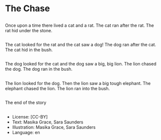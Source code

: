 # The Chase

##
Once upon a time there lived a cat and a rat. The cat ran
after the rat. The rat hid under the stone.

##
The cat looked for the rat and the cat saw a dog! The dog
ran after the cat. The cat hid in the bush.

##
The dog looked for the cat and the dog saw a big, big lion.
The lion chased the dog. The dog ran in the bush.

##
The lion looked for the dog. Then the lion saw a big tough
elephant. The elephant chased the lion. The lion ran into the
bush.

##
The end of the story

##
* License: [CC-BY]
* Text: Masika Grace, Sara Saunders
* Illustration: Masika Grace, Sara Saunders
* Language: en
